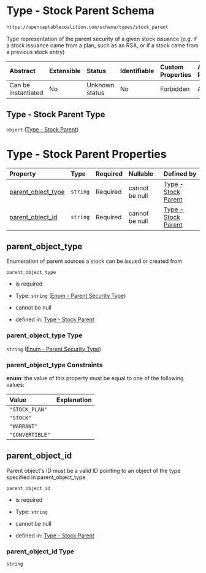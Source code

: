 # Type - Stock Parent Schema

```txt
https://opencaptablecoalition.com/schema/types/stock_parent
```

Type representation of the parent security of a given stock issuance (e.g. if a stock issuance came from a plan, such as an RSA, or if a stock came from a previous stock entry)

| Abstract            | Extensible | Status         | Identifiable | Custom Properties | Additional Properties | Access Restrictions | Defined In                                                                                   |
| :------------------ | :--------- | :------------- | :----------- | :---------------- | :-------------------- | :------------------ | :------------------------------------------------------------------------------------------- |
| Can be instantiated | No         | Unknown status | No           | Forbidden         | Allowed               | none                | [StockParent.schema.json](../../schema/types/StockParent.schema.json "open original schema") |

## Type - Stock Parent Type

`object` ([Type - Stock Parent](stockparent.md))

# Type - Stock Parent Properties

| Property                                  | Type     | Required | Nullable       | Defined by                                                                                                                                                                        |
| :---------------------------------------- | :------- | :------- | :------------- | :-------------------------------------------------------------------------------------------------------------------------------------------------------------------------------- |
| [parent_object_type](#parent_object_type) | `string` | Required | cannot be null | [Type - Stock Parent](stockparent-properties-enum---parent-security-type.md "https://opencaptablecoalition.com/schema/enums/parent_security_type#/properties/parent_object_type") |
| [parent_object_id](#parent_object_id)     | `string` | Required | cannot be null | [Type - Stock Parent](stockparent-properties-parent_object_id.md "https://opencaptablecoalition.com/schema/types/stock_parent#/properties/parent_object_id")                      |

## parent_object_type

Enumeration of parent sources a stock can be issued or created from

`parent_object_type`

*   is required

*   Type: `string` ([Enum - Parent Security Type](stockparent-properties-enum---parent-security-type.md))

*   cannot be null

*   defined in: [Type - Stock Parent](stockparent-properties-enum---parent-security-type.md "https://opencaptablecoalition.com/schema/enums/parent_security_type#/properties/parent_object_type")

### parent_object_type Type

`string` ([Enum - Parent Security Type](stockparent-properties-enum---parent-security-type.md))

### parent_object_type Constraints

**enum**: the value of this property must be equal to one of the following values:

| Value           | Explanation |
| :-------------- | :---------- |
| `"STOCK_PLAN"`  |             |
| `"STOCK"`       |             |
| `"WARRANT"`     |             |
| `"CONVERTIBLE"` |             |

## parent_object_id

Parent object's ID must be a valid ID pointing to an object of the type specified in parent_object_type

`parent_object_id`

*   is required

*   Type: `string`

*   cannot be null

*   defined in: [Type - Stock Parent](stockparent-properties-parent_object_id.md "https://opencaptablecoalition.com/schema/types/stock_parent#/properties/parent_object_id")

### parent_object_id Type

`string`
